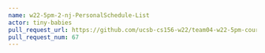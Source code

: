 ```yaml
---
name: w22-5pm-2-nj-PersonalSchedule-List
actor: tiny-babies
pull_request_url: https://github.com/ucsb-cs156-w22/team04-w22-5pm-courses/pull/67
pull_request_num: 67
---
```

